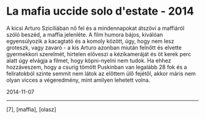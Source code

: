 # La mafia uccide solo d'estate - 2014

A kicsi Arturo Szicíliában nő fel és a mindennapokat átszövi a maffiáról szóló beszéd, a maffia jelenléte. A film humora bájos, kiválóan egyensúlyozik a kacagtató és a komoly között, úgy, hogy nem lesz groteszk, vagy zavaró - a kis Arturo azonban miután felnőtt és elvette gyermekkori szerelmét, hirtelen előveszi a kézikameráját és öt kerek perc alatt úgy elvágja a filmet, hogy köpni-nyelni nem tudok. Ha ehhez hozzáveszem, hogy a csurig tömött Puskinban van legalább 28 fok és a feliratokból szinte semmit nem látok az előttem ülő fejétől, akkor máris nem olyan vicces a végeredmény, mint amilyen lehetett volna.

2014-11-07 

----

[7], [maffia], [olasz]